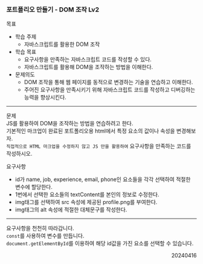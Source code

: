 ### 포트폴리오 만들기 - DOM 조작 Lv2
목표  
- 학습 주제
  - 자바스크립트를 활용한 DOM 조작
- 학습 목표
  - 요구사항을 만족하는 자바스크립트 코드를 작성할 수 있다.
  - 자바스크립트를 활용해 DOM을 조작하는 방법을 이해한다.
- 문제의도
  - DOM 조작을 통해 웹 페이지를 동적으로 변경하는 기술을 연습하고 이해한다.
  - 주어진 요구사항을 만족시키기 위해 자바스크립트 코드를 작성하고 디버깅하는 능력을 향상시킨다.
---
문제  
JS를 활용하여 DOM을 조작하는 방법을 연습하려고 한다.  
기본적인 마크업이 완료된 포트폴리오용 html에서 특정 요소의 값이나 속성을 변경해보자.  
`직접적으로 HTML 마크업을 수정하지 않고 JS 만을 활용하여` 요구사항을 만족하는 코드를 작성하시오.  

요구사항
- id가 name, job, experience, email, phone인 요소들을 각각 선택하여 적절한 변수에 할당한다.
- 1번에서 선택한 요소들의 textContent를 본인의 정보로 수정한다.
- img태그를 선택하여 src 속성에 제공된 profile.png를 부여한다.
- img태그의 alt 속성에 적절한 대체문구를 작성한다.
---
요구사항을 천천히 따라갑니다.  
`const`를 사용하여 변수를 만듭니다.  
`document.getElementById`를 이용하여 해당 id값을 가진 요소를 선택할 수 있습니다.
<div style="text-align: right">20240416</div>